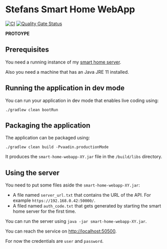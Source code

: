 # Stefans Smart Home WebApp

[![CI](https://github.com/StefanOltmann/smart-home-webapp/actions/workflows/ci.yml/badge.svg?branch=master)](https://github.com/StefanOltmann/smart-home-webapp/actions/workflows/ci.yml)
[![Quality Gate Status](https://sonarcloud.io/api/project_badges/measure?project=StefanOltmann_smart-home-webapp&metric=alert_status)](https://sonarcloud.io/dashboard?id=StefanOltmann_smart-home-webapp)

**PROTOYPE**

## Prerequisites

You need a running instance of my [smart home server](https://github.com/StefanOltmann/smart-home-server).

Also you need a machine that has an Java JRE 11 installed.

## Running the application in dev mode

You can run your application in dev mode that enables live coding using:

```shell script
./gradlew clean bootRun
```

## Packaging the application

The application can be packaged using:

```shell script
./gradlew clean build -Pvaadin.productionMode
```

It produces the `smart-home-webapp-XY.jar` file in the `/build/libs` directory.

## Using the server

You need to put some files aside the `smart-home-webapp-XY.jar`:

- A file named `server_url.txt` that contains the URL of the API. For example `https://192.168.0.42:50000/`.
- A filed named `auth_code.txt` that gets generated by starting the smart home server for the first time.

You can run the server using `java -jar smart-home-webapp-XY.jar`.

You can reach the service on [http://localhost:50500](http://localhost:50500).

For now the credentials are `user` and `password`.
